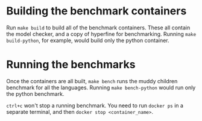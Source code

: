 # Building the benchmark containers

Run `make build` to build all of the benchmark containers. These all contain the model checker, and a copy of hyperfine for benchmarking. Running `make build-python`, for example, would build only the python container.

# Running the benchmarks

Once the containers are all built, `make bench` runs the muddy children benchmark for all the languages. Running `make bench-python` would run only the python benchmark.

`ctrl+c` won't stop a running benchmark. You need to run `docker ps` in a separate terminal, and then `docker stop <container_name>`.
